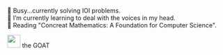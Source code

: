 🏅 Busy...currently solving IOI problems. <br>
🌱 I’m currently learning to deal with the voices in my head. <br>
📖 Reading "Concreat Mathematics: A Foundation for Computer Science". <br>


<p><img src='https://upload.wikimedia.org/wikipedia/commons/1/18/ISO_C%2B%2B_Logo.svg' width=30px height=30px style=''> the GOAT</p>
